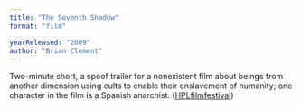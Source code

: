 ```yaml
---
title: "The Seventh Shadow"
format: "film"

yearReleased: "2009"
author: "Brian Clement"
---
```

 Two-minute short, a spoof trailer for a nonexistent film about beings from  another dimension using cults to enable their enslavement of humanity; one  character in the film is a Spanish anarchist. (<a href="http://hplfilmfestival.com/films/seventh-shadow">HPLfilmfestival</a>)
  